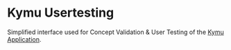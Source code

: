 # Kymu Usertesting

Simplified interface used for Concept Validation & User Testing of the [Kymu Application](https://github.com/salernoelia/kymu).
